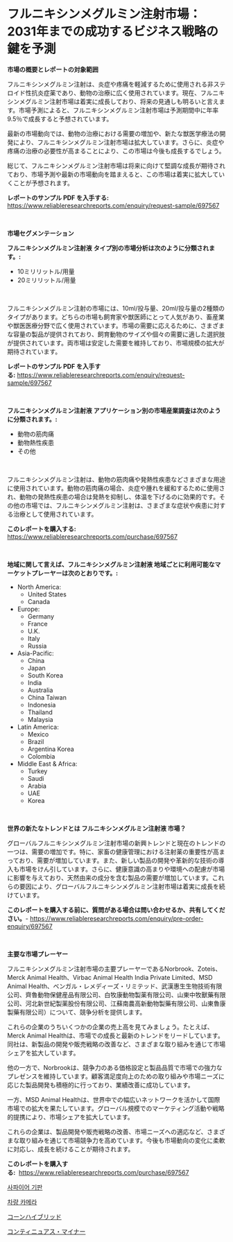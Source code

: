 <p><h1>フルニキシンメグルミン注射市場：2031年までの成功するビジネス戦略の鍵を予測</h1></p><p><strong>市場の概要とレポートの対象範囲</strong></p>
<p><p>フルニキシンメグルミン注射は、炎症や疼痛を軽減するために使用される非ステロイド性抗炎症薬であり、動物の治療に広く使用されています。現在、フルニキシンメグルミン注射市場は着実に成長しており、将来の見通しも明るいと言えます。市場予測によると、フルニキシンメグルミン注射市場は予測期間中に年率9.5％で成長すると予想されています。</p><p>最新の市場動向では、動物の治療における需要の増加や、新たな獣医学療法の開発により、フルニキシンメグルミン注射市場は拡大しています。さらに、炎症や疼痛の治療の必要性が高まることにより、この市場は今後も成長するでしょう。</p><p>総じて、フルニキシンメグルミン注射市場は将来に向けて堅調な成長が期待されており、市場予測や最新の市場動向を踏まえると、この市場は着実に拡大していくことが予想されます。</p></p>
<p><strong>レポートのサンプル PDF を入手する:</strong> <a href="https://www.reliableresearchreports.com/enquiry/request-sample/697567">https://www.reliableresearchreports.com/enquiry/request-sample/697567</a></p>
<p>&nbsp;</p>
<p><strong>市場セグメンテーション</strong></p>
<p><strong>フルニキシンメグルミン注射液 タイプ別の市場分析は次のように分類されます。:</strong></p>
<p><ul><li>10ミリリットル/用量</li><li>20ミリリットル/用量</li></ul></p>
<p>&nbsp;</p>
<p><p>フルニキシンメグルミン注射の市場には、10ml/投与量、20ml/投与量の2種類のタイプがあります。どちらの市場も飼育家や獣医師にとって人気があり、畜産業や獣医医療分野で広く使用されています。市場の需要に応えるために、さまざまな容量の製品が提供されており、飼育動物のサイズや個々の需要に適した選択肢が提供されています。両市場は安定した需要を維持しており、市場規模の拡大が期待されています。</p></p>
<p><strong>レポートのサンプル PDF を入手する:</strong>&nbsp;<a href="https://www.reliableresearchreports.com/enquiry/request-sample/697567">https://www.reliableresearchreports.com/enquiry/request-sample/697567</a></p>
<p>&nbsp;</p>
<p><strong> フルニキシンメグルミン注射液 アプリケーション別の市場産業調査は次のように分類されます。:</strong></p>
<p><ul><li>動物の筋肉痛</li><li>動物熱性疾患</li><li>その他</li></ul></p>
<p>&nbsp;</p>
<p><p>フルニキシンメグルミン注射は、動物の筋肉痛や発熱性疾患などさまざまな用途に使用されています。動物の筋肉痛の場合、炎症や腫れを緩和するために使用され、動物の発熱性疾患の場合は発熱を抑制し、体温を下げるのに効果的です。その他の市場では、フルニキシンメグルミン注射は、さまざまな症状や疾患に対する治療として使用されています。</p></p>
<p><strong>このレポートを購入する:</strong>&nbsp; <a href="https://www.reliableresearchreports.com/purchase/697567">https://www.reliableresearchreports.com/purchase/697567</a></p>
<p>&nbsp;</p>
<p><strong>地域に関して言えば、フルニキシンメグルミン注射液 地域ごとに利用可能なマーケットプレーヤーは次のとおりです。:</strong></p>
<p><ul>
    <li>
        North America:
        <ul>
            <li>United States</li>
            <li>Canada</li>
        </ul>
    </li>
    <li>
        Europe:
        <ul>
            <li>Germany</li>
            <li>France</li>
            <li>U.K.</li>
            <li>Italy</li>
            <li>Russia</li>
        </ul>
    </li>
    <li>
        Asia-Pacific:
        <ul>
            <li>China</li>
            <li>Japan</li>
            <li>South Korea</li>
            <li>India</li>
            <li>Australia</li>
            <li>China Taiwan</li>
            <li>Indonesia</li>
            <li>Thailand</li>
            <li>Malaysia</li>
        </ul>
    </li>
    <li>
        Latin America:
        <ul>
            <li>Mexico</li>
            <li>Brazil</li>
            <li>Argentina Korea</li>
            <li>Colombia</li>
        </ul>
    </li>
    <li>
        Middle East & Africa:
        <ul>
            <li>Turkey</li>
            <li>Saudi</li>
            <li>Arabia</li>
            <li>UAE</li>
            <li>Korea</li>
        </ul>
    </li>
    </ul></p>
<p>&nbsp;</p>
<p><strong>世界の新たなトレンドとは フルニキシンメグルミン注射液 市場？</strong></p>
<p><p>グローバルフルニキシンメグルミン注射市場の新興トレンドと現在のトレンドの一つは、需要の増加です。特に、家畜の健康管理における注射薬の重要性が高まっており、需要が増加しています。また、新しい製品の開発や革新的な技術の導入も市場をけん引しています。さらに、健康意識の高まりや環境への配慮が市場に影響を与えており、天然由来の成分を含む製品の需要が増加しています。これらの要因により、グローバルフルニキシンメグルミン注射市場は着実に成長を続けています。</p></p>
<p><strong>このレポートを購入する前に、質問がある場合は問い合わせるか、共有してください。</strong>- <a href="https://www.reliableresearchreports.com/enquiry/pre-order-enquiry/697567">https://www.reliableresearchreports.com/enquiry/pre-order-enquiry/697567</a></p>
<p>&nbsp;</p>
<p><strong>主要な市場プレーヤー</strong></p>
<p><p>フルニキシンメグルミン注射市場の主要プレーヤーであるNorbrook、Zoteis、Merck Animal Health、Virbac Animal Health India Private Limited、MSD Animal Health、ベンガル・レメディーズ・リミテッド、武漢惠生生物技術有限公司、齊魯動物保健産品有限公司、白牧康動物製薬有限公司、山東中牧獸藥有限公司、河北新世紀製薬股份有限公司、江蘇南農高新動物製藥有限公司、山東魯康製藥有限公司）について、競争分析を提供します。</p><p>これらの企業のうちいくつかの企業の売上高を見てみましょう。たとえば、Merck Animal Healthは、市場での成長と最新のトレンドをリードしています。同社は、新製品の開発や販売戦略の改善など、さまざまな取り組みを通じて市場シェアを拡大しています。</p><p>他の一方で、Norbrookは、競争力のある価格設定と製品品質で市場での強力なプレゼンスを維持しています。顧客満足度向上のための取り組みや市場ニーズに応じた製品開発も積極的に行っており、業績改善に成功しています。</p><p>一方、MSD Animal Healthは、世界中での幅広いネットワークを活かして国際市場での拡大を果たしています。グローバル規模でのマーケティング活動や戦略的提携により、市場シェアを拡大しています。</p><p>これらの企業は、製品開発や販売戦略の改善、市場ニーズへの適応など、さまざまな取り組みを通じて市場競争力を高めています。今後も市場動向の変化に柔軟に対応し、成長を続けることが期待されます。</p></p>
<p><strong>このレポートを購入する:</strong>&nbsp;&nbsp;<a href="https://www.reliableresearchreports.com/purchase/697567">https://www.reliableresearchreports.com/purchase/697567</a></p>
<p><p><a href="https://medium.com/@carolynurton5656/%EC%82%AC%ED%8C%8C%EC%9D%B4%EC%96%B4-%EA%B8%B0%ED%8C%90-%EC%8B%9C%EC%9E%A5-%EC%A0%84%EB%A7%9D-%EC%82%B0%EC%97%85-%EA%B0%9C%EC%9A%94-%EB%B0%8F-%EC%98%88%EC%B8%A1-2024%EB%85%84%EB%B6%80%ED%84%B0-2031%EB%85%84%EA%B9%8C%EC%A7%80-e773aaf9df07">사파이어 기판</a></p><p><a href="https://medium.com/@crumbles67678/%EC%9E%90%EB%8F%99%EC%B0%A8-%EC%B9%B4%EB%A9%94%EB%9D%BC-%EC%8B%9C%EC%9E%A5-%EA%B7%9C%EB%AA%A8-%EB%B0%8F-%EC%8B%9C%EC%9E%A5-%EB%8F%99%ED%96%A5-%EC%A0%84%EC%B2%B4-%EC%82%B0%EC%97%85-%EA%B0%9C%EC%9A%94-2024%EB%85%84%EB%B6%80%ED%84%B0-2031%EB%85%84%EA%B9%8C%EC%A7%80-e5983efd4313">차량 카메라</a></p><p><a href="https://medium.com/@eduardoramez/%E3%83%88%E3%82%A6%E3%83%A2%E3%83%AD%E3%82%B3%E3%82%B7%E3%83%8F%E3%82%A4%E3%83%96%E3%83%AA%E3%83%83%E3%83%89%E5%B8%82%E5%A0%B4-%E5%B8%82%E5%A0%B4cagr-%E5%B8%82%E5%A0%B4%E3%83%88%E3%83%AC%E3%83%B3%E3%83%89-%E6%88%90%E9%95%B7%E6%88%A6%E7%95%A5%E3%81%AB%E9%96%A2%E3%81%99%E3%82%8B%E6%B4%9E%E5%AF%9F-d91ad4d8d0f9">コーンハイブリッド</a></p><p><a href="https://medium.com/@matteills7854/2024%E5%B9%B4%E3%81%8B%E3%82%892031%E5%B9%B4%E3%81%AE%E6%9C%9F%E9%96%93%E3%81%AB%E4%BA%88%E6%B8%AC%E3%81%95%E3%82%8C%E3%82%8B%E7%B6%99%E7%B6%9A%E3%83%9E%E3%82%A4%E3%83%8A%E3%83%BC%E5%B8%82%E5%A0%B4%E3%81%AE%E3%83%88%E3%83%AC%E3%83%B3%E3%83%89%E3%81%A8%E5%B8%82%E5%A0%B4%E5%88%86%E6%9E%90-625f33f315e6">コンティニュアス・マイナー</a></p></p>
